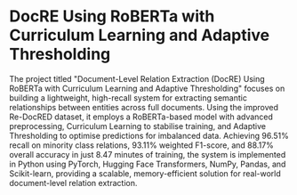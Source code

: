 # DocRE Using RoBERTa with Curriculum Learning and Adaptive Thresholding
The project titled "Document-Level Relation Extraction (DocRE) Using RoBERTa with Curriculum Learning and Adaptive Thresholding" focuses on building a lightweight, high-recall system for extracting semantic relationships between entities across full documents. Using the improved Re-DocRED dataset, it employs a RoBERTa-based model with advanced preprocessing, Curriculum Learning to stabilise training, and Adaptive Thresholding to optimise predictions for imbalanced data. Achieving 96.51% recall on minority class relations, 93.11% weighted F1-score, and 88.17% overall accuracy in just 8.47 minutes of training, the system is implemented in Python using PyTorch, Hugging Face Transformers, NumPy, Pandas, and Scikit-learn, providing a scalable, memory-efficient solution for real-world document-level relation extraction.

